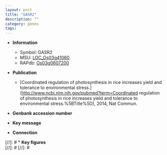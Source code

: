 ```yaml
---
layout: post
title: "GASR2"
description: ""
category: genes
tags: 
---
```


* **Information**  
    + Symbol: GASR2  
    + MSU: [LOC_Os03g41060](http://rice.plantbiology.msu.edu/cgi-bin/ORF_infopage.cgi?orf=LOC_Os03g41060)  
    + RAPdb: [Os03g0607200](http://rapdb.dna.affrc.go.jp/viewer/gbrowse_details/irgsp1?name=Os03g0607200)  

* **Publication**  
    + [Coordinated regulation of photosynthesis in rice increases yield and tolerance to environmental stress.](http://www.ncbi.nlm.nih.gov/pubmed?term=Coordinated regulation of photosynthesis in rice increases yield and tolerance to environmental stress.%5BTitle%5D), 2014, Nat Commun.

* **Genbank accession number**  

* **Key message**  

* **Connection**  

[//]: # * **Key figures**  
[//]: # 
[//]: # 
